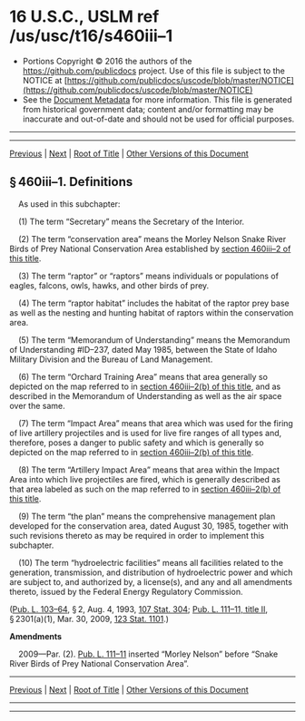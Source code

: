 ---
---

# 16 U.S.C., USLM ref /us/usc/t16/s460iii–1

* Portions Copyright © 2016 the authors of the https://github.com/publicdocs project.
  Use of this file is subject to the NOTICE at [https://github.com/publicdocs/uscode/blob/master/NOTICE](https://github.com/publicdocs/uscode/blob/master/NOTICE)
* See the [Document Metadata](././../../../../..//README.md) for more information.
  This file is generated from historical government data; content and/or formatting may be inaccurate and out-of-date and should not be used for official purposes.

----------
----------

[Previous](./../../../../..//us/usc/t16/ch1/schCXX/m__us_usc_t16_s460iii.md) | [Next](./../../../../..//us/usc/t16/ch1/schCXX/m__us_usc_t16_s460iii–2.md) | [Root of Title](./../../../../../) | [Other Versions of this Document](https://publicdocs.github.io/go/links?ns=uslm&ref=%2Fus%2Fusc%2Ft16%2Fs460iii%E2%80%931)

## § 460iii–1. Definitions

    As used in this subchapter:

    (1) The term “Secretary” means the Secretary of the Interior.

    (2) The term “conservation area” means the Morley Nelson Snake River Birds of Prey National Conservation Area established by [section 460iii–2 of this title][/us/usc/t16/s460iii–2].

    (3) The term “raptor” or “raptors” means individuals or populations of eagles, falcons, owls, hawks, and other birds of prey.

    (4) The term “raptor habitat” includes the habitat of the raptor prey base as well as the nesting and hunting habitat of raptors within the conservation area.

    (5) The term “Memorandum of Understanding” means the Memorandum of Understanding #ID–237, dated May 1985, between the State of Idaho Military Division and the Bureau of Land Management.

    (6) The term “Orchard Training Area” means that area generally so depicted on the map referred to in [section 460iii–2(b) of this title][/us/usc/t16/s460iii–2/b], and as described in the Memorandum of Understanding as well as the air space over the same.

    (7) The term “Impact Area” means that area which was used for the firing of live artillery projectiles and is used for live fire ranges of all types and, therefore, poses a danger to public safety and which is generally so depicted on the map referred to in [section 460iii–2(b) of this title][/us/usc/t16/s460iii–2/b].

    (8) The term “Artillery Impact Area” means that area within the Impact Area into which live projectiles are fired, which is generally described as that area labeled as such on the map referred to in [section 460iii–2(b) of this title][/us/usc/t16/s460iii–2/b].

    (9) The term “the plan” means the comprehensive management plan developed for the conservation area, dated August 30, 1985, together with such revisions thereto as may be required in order to implement this subchapter.

    (10) The term “hydroelectric facilities” means all facilities related to the generation, transmission, and distribution of hydroelectric power and which are subject to, and authorized by, a license(s), and any and all amendments thereto, issued by the Federal Energy Regulatory Commission.

([Pub. L. 103–64][/us/pl/103/64], § 2, Aug. 4, 1993, [107 Stat. 304][/us/stat/107/304]; [Pub. L. 111–11, title II][/us/pl/111/11/tII], § 2301(a)(1), Mar. 30, 2009, [123 Stat. 1101][/us/stat/123/1101].)

 __Amendments__ 

    2009—Par. (2). [Pub. L. 111–11][/us/pl/111/11] inserted “Morley Nelson” before “Snake River Birds of Prey National Conservation Area”.

----------

[Previous](./../../../../..//us/usc/t16/ch1/schCXX/m__us_usc_t16_s460iii.md) | [Next](./../../../../..//us/usc/t16/ch1/schCXX/m__us_usc_t16_s460iii–2.md) | [Root of Title](./../../../../../) | [Other Versions of this Document](https://publicdocs.github.io/go/links?ns=uslm&ref=%2Fus%2Fusc%2Ft16%2Fs460iii%E2%80%931)

----------
----------

[/us/usc/t16/s460iii–2]: https://publicdocs.github.io/go/links?ns=uslm&ref=%2Fus%2Fusc%2Ft16%2Fs460iii%E2%80%932
[/us/usc/t16/s460iii–2/b]: https://publicdocs.github.io/go/links?ns=uslm&ref=%2Fus%2Fusc%2Ft16%2Fs460iii%E2%80%932%2Fb
[/us/usc/t16/s460iii–2/b]: https://publicdocs.github.io/go/links?ns=uslm&ref=%2Fus%2Fusc%2Ft16%2Fs460iii%E2%80%932%2Fb
[/us/usc/t16/s460iii–2/b]: https://publicdocs.github.io/go/links?ns=uslm&ref=%2Fus%2Fusc%2Ft16%2Fs460iii%E2%80%932%2Fb
[/us/pl/103/64]: https://publicdocs.github.io/go/links?ns=uslm&ref=%2Fus%2Fpl%2F103%2F64
[/us/stat/107/304]: https://publicdocs.github.io/go/links?ns=uslm&ref=%2Fus%2Fstat%2F107%2F304
[/us/pl/111/11/tII]: https://publicdocs.github.io/go/links?ns=uslm&ref=%2Fus%2Fpl%2F111%2F11%2FtII
[/us/stat/123/1101]: https://publicdocs.github.io/go/links?ns=uslm&ref=%2Fus%2Fstat%2F123%2F1101
[/us/pl/111/11]: https://publicdocs.github.io/go/links?ns=uslm&ref=%2Fus%2Fpl%2F111%2F11


